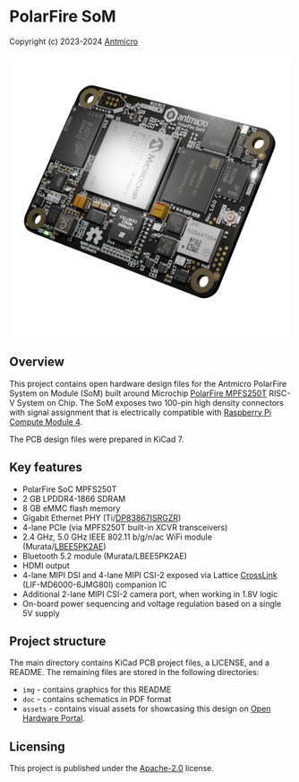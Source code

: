 # PolarFire SoM

Copyright (c) 2023-2024 [Antmicro](https://www.antmicro.com)

![PCB render](./assets/previews/rightT.png)

## Overview

This project contains open hardware design files for the Antmicro PolarFire System on Module (SoM) built around Microchip [PolarFire MPFS250T](https://www.microchip.com/en-us/product/mpfs250t) RISC-V System on Chip.
The SoM exposes two 100-pin high density connectors with signal assignment that is electrically compatible with [Raspberry Pi Compute Module 4](https://datasheets.raspberrypi.com/cm4/cm4-datasheet.pdf).

The PCB design files were prepared in KiCad 7.

## Key features

* PolarFire SoC MPFS250T
* 2 GB LPDDR4-1866 SDRAM
* 8 GB eMMC flash memory
* Gigabit Ethernet PHY (Ti/[DP83867ISRGZR](https://www.ti.com/lit/gpn/DP83867IS))
* 4-lane PCIe (via MPFS250T built-in XCVR transceivers)
* 2.4 GHz, 5.0 GHz IEEE 802.11 b/g/n/ac WiFi module (Murata/[LBEE5PK2AE](https://www.murata.com/en-eu/products/connectivitymodule/wi-fi-bluetooth/overview/lineup/type2ae))
* Bluetooth 5.2 module (Murata/LBEE5PK2AE)
* HDMI output
* 4-lane MIPI DSI and 4-lane MIPI CSI-2 exposed via Lattice [CrossLink](https://www.latticesemi.com/Products/FPGAandCPLD/CrossLink) (LIF-MD6000-6JMG80I) companion IC
* Additional 2-lane MIPI CSI-2 camera port, when working in 1.8V logic
* On-board power sequencing and voltage regulation based on a single 5V supply

## Project structure

The main directory contains KiCad PCB project files, a LICENSE, and a README.
The remaining files are stored in the following directories:

* `img` - contains graphics for this README
* `doc` - contains schematics in PDF format
* `assets` - contains visual assets for showcasing this design on [Open Hardware Portal](https://openhardware.antmicro.com).

## Licensing

This project is published under the [Apache-2.0](LICENSE) license.
